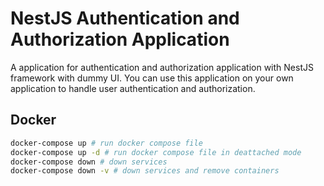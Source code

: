 # NestJS Authentication and Authorization Application

A application for authentication and authorization application with NestJS framework with dummy UI. You can use this application on your own application to handle user authentication and authorization.

## Docker

```bash
docker-compose up # run docker compose file
docker-compose up -d # run docker compose file in deattached mode
docker-compose down # down services
docker-compose down -v # down services and remove containers

```
